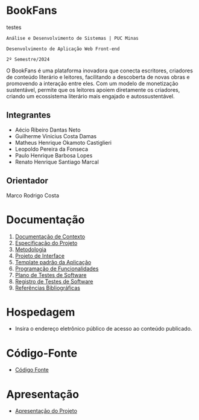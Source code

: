 # BookFans

testes

`Análise e Desenvolvimento de Sistemas | PUC Minas`

`Desenvolvimento de Aplicação Web Front-end`

`2º Semestre/2024`

O BookFans é uma plataforma inovadora que conecta escritores, criadores de conteúdo literário e leitores, facilitando a descoberta de novas obras e promovendo a interação entre eles. Com um modelo de monetização sustentável, permite que os leitores apoiem diretamente os criadores, criando um ecossistema literário mais engajado e autossustentável.

## Integrantes

* Aécio Ribeiro Dantas Neto
* Guilherme Vinicius Costa Damas
* Matheus Henrique Okamoto Castiglieri
* Leopoldo Pereira da Fonseca
* Paulo Henrique Barbosa Lopes
* Renato Henrique Santiago Marcal

## Orientador

Marco Rodrigo Costa

# Documentação

<ol>
<li><a href="documentos/01-Documentação de Contexto.md"> Documentação de Contexto</a></li>
<li><a href="documentos/02-Especificação do Projeto.md"> Especificação do Projeto</a></li>
<li><a href="documentos/03-Metodologia.md"> Metodologia</a></li>
<li><a href="documentos/04-Projeto de Interface.md"> Projeto de Interface</a></li>
<li><a href="documentos/05-Template padrão da Aplicação.md"> Template padrão da Aplicação</a></li>
<li><a href="documentos/06-Programação de Funcionalidades.md"> Programação de Funcionalidades</a></li>
<li><a href="documentos/07-Plano de Testes de Software.md"> Plano de Testes de Software</a></li>
<li><a href="documentos/08-Registro de Testes de Software.md"> Registro de Testes de Software</a></li>
<li><a href="documentos/09-Referências.md"> Referências Bibliográficas</a></li>
</ol>

# Hospedagem

* Insira o endereço eletrônico público de acesso ao conteúdo publicado. 

# Código-Fonte

* <a href="codigo-fonte/README.md">Código Fonte</a>

# Apresentação

* <a href="apresentacao/README.md">Apresentação do Projeto</a>
